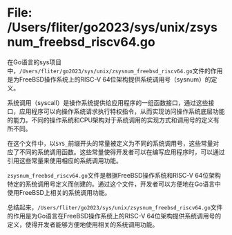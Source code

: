 # File: /Users/fliter/go2023/sys/unix/zsysnum_freebsd_riscv64.go

在Go语言的sys项目中，`/Users/fliter/go2023/sys/unix/zsysnum_freebsd_riscv64.go`文件的作用是为FreeBSD操作系统上的RISC-V 64位架构提供系统调用号（sysnum）的定义。

系统调用（syscall）是操作系统提供给应用程序的一组函数接口，通过这些接口，应用程序可以向操作系统请求执行特权指令，从而实现访问操作系统底层功能的能力。不同的操作系统和CPU架构对于系统调用的实现方式和调用号的定义有所不同。

在这个文件中，以`SYS_`前缀开头的常量被定义为不同的系统调用号，这些常量对应了不同的系统调用函数。这些常量使得开发者可以在编写应用程序时，可以通过引用这些常量来使用相应的系统调用功能。

`zsysnum_freebsd_riscv64.go`文件是根据FreeBSD操作系统和RISC-V 64位架构特定的系统调用号定义而创建的。通过这个文件，开发者可以方便地在Go语言中使用FreeBSD上相关的系统调用功能。

总结起来，`/Users/fliter/go2023/sys/unix/zsysnum_freebsd_riscv64.go`文件的作用是为Go语言在FreeBSD操作系统上的RISC-V 64位架构提供系统调用号的定义，使得开发者能够方便地使用相关的系统调用功能。

